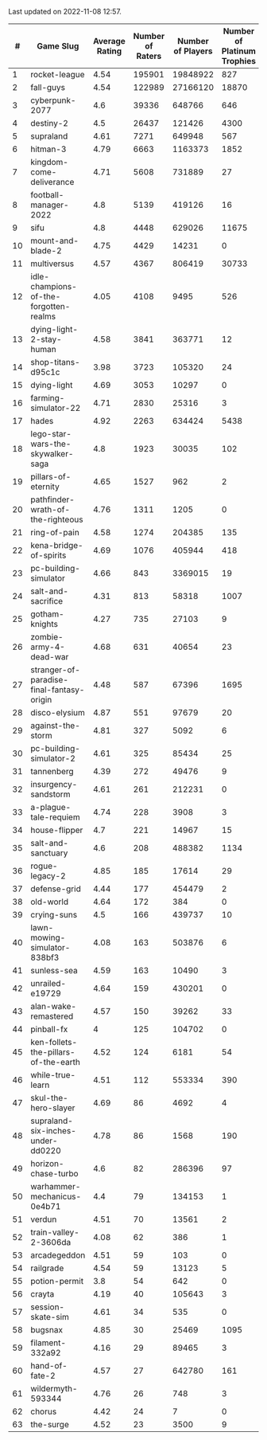 Last updated on 2022-11-08 12:57.


|#|Game Slug|Average Rating|Number of Raters|Number of Players|Number of Platinum Trophies|Max Rarity (%)|
|---|---|---|---|---|---|---|
|1|rocket-league|4.54|195901|19848922|827|75|
|2|fall-guys|4.54|122989|27166120|18870|3|
|3|cyberpunk-2077|4.6|39336|648766|646|61|
|4|destiny-2|4.5|26437|121426|4300|96|
|5|supraland|4.61|7271|649948|567|99|
|6|hitman-3|4.79|6663|1163373|1852|48|
|7|kingdom-come-deliverance|4.71|5608|731889|27|30|
|8|football-manager-2022|4.8|5139|419126|16|49|
|9|sifu|4.8|4448|629026|11675|96|
|10|mount-and-blade-2|4.75|4429|14231|0|26|
|11|multiversus|4.57|4367|806419|30733|79|
|12|idle-champions-of-the-forgotten-realms|4.05|4108|9495|526|4|
|13|dying-light-2-stay-human|4.58|3841|363771|12|0.9|
|14|shop-titans-d95c1c|3.98|3723|105320|24|98|
|15|dying-light|4.69|3053|10297|0|97|
|16|farming-simulator-22|4.71|2830|25316|3|81|
|17|hades|4.92|2263|634424|5438|89|
|18|lego-star-wars-the-skywalker-saga|4.8|1923|30035|102|98|
|19|pillars-of-eternity|4.65|1527|962|2|79|
|20|pathfinder-wrath-of-the-righteous|4.76|1311|1205|0|0.2|
|21|ring-of-pain|4.58|1274|204385|135|97|
|22|kena-bridge-of-spirits|4.69|1076|405944|418|94|
|23|pc-building-simulator|4.66|843|3369015|19|48|
|24|salt-and-sacrifice|4.31|813|58318|1007|91|
|25|gotham-knights|4.27|735|27103|9|34|
|26|zombie-army-4-dead-war|4.68|631|40654|23|66|
|27|stranger-of-paradise-final-fantasy-origin|4.48|587|67396|1695|98|
|28|disco-elysium|4.87|551|97679|20|28|
|29|against-the-storm|4.81|327|5092|6|14|
|30|pc-building-simulator-2|4.61|325|85434|25|75|
|31|tannenberg|4.39|272|49476|9|84|
|32|insurgency-sandstorm|4.61|261|212231|0|6|
|33|a-plague-tale-requiem|4.74|228|3908|3|92|
|34|house-flipper|4.7|221|14967|15|93|
|35|salt-and-sanctuary|4.6|208|488382|1134|83|
|36|rogue-legacy-2|4.85|185|17614|29|0.3|
|37|defense-grid|4.44|177|454479|2|80|
|38|old-world|4.64|172|384|0|93|
|39|crying-suns|4.5|166|439737|10|65|
|40|lawn-mowing-simulator-838bf3|4.08|163|503876|6|89|
|41|sunless-sea|4.59|163|10490|3|37|
|42|unrailed-e19729|4.64|159|430201|0|1|
|43|alan-wake-remastered|4.57|150|39262|33|7|
|44|pinball-fx|4|125|104702|0|86|
|45|ken-follets-the-pillars-of-the-earth|4.52|124|6181|54|51|
|46|while-true-learn|4.51|112|553334|390|93|
|47|skul-the-hero-slayer|4.69|86|4692|4|96|
|48|supraland-six-inches-under-dd0220|4.78|86|1568|190|99|
|49|horizon-chase-turbo|4.6|82|286396|97|83|
|50|warhammer-mechanicus-0e4b71|4.4|79|134153|1|23|
|51|verdun|4.51|70|13561|2|71|
|52|train-valley-2-3606da|4.08|62|386|1|89|
|53|arcadegeddon|4.51|59|103|0|96|
|54|railgrade|4.54|59|13123|5|98|
|55|potion-permit|3.8|54|642|0|98|
|56|crayta|4.19|40|105643|3|23|
|57|session-skate-sim|4.61|34|535|0|24|
|58|bugsnax|4.85|30|25469|1095|97|
|59|filament-332a92|4.16|29|89465|3|93|
|60|hand-of-fate-2|4.57|27|642780|161|72|
|61|wildermyth-593344|4.76|26|748|3|90|
|62|chorus|4.42|24|7|0|86|
|63|the-surge|4.52|23|3500|9|94|
